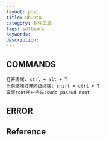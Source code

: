 ```yaml
---
layout: post
title: Ubuntu
category: 软件工具
tags: software
keywords: 
description: 
---
```


## COMMANDS

```
打开终端: ctrl + alt + T
当前终端打开同级终端: shift + ctrl + T
设置root用户密码:sudo passwd root
```


## ERROR

#### 

## Reference

